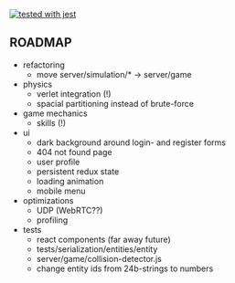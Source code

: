 [![tested with jest](https://img.shields.io/badge/tested_with-jest-99424f.svg)](https://github.com/facebook/jest)

## ROADMAP

- refactoring
  - move server/simulation/* -> server/game
- physics
  - verlet integration (!)
  - spacial partitioning instead of brute-force
- game mechanics
  - skills (!)
- ui
  - dark background around login- and register forms
  - 404 not found page
  - user profile
  - persistent redux state
  - loading animation
  - mobile menu
- optimizations
  - UDP (WebRTC??)
  - profiling
- tests
  - react components (far away future)
  - tests/serialization/entities/entity
  - server/game/collision-detector.js
  - change entity ids from 24b-strings to numbers